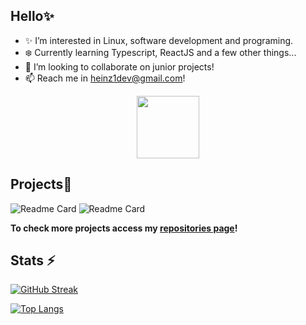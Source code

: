 ## Hello✨

- ✨ I’m interested in Linux, software development and programing.
- ❄️ Currently learning Typescript, ReactJS and a few other things...
- 💠 I’m looking to collaborate on junior projects!
- 📫 Reach me in heinz1dev@gmail.com!

<div id="header" align="center">
  <img src="https://i.imgur.com/RtsYtRt.png" width="100"/>
</div>
  
## Projects💎

![Readme Card](https://github-readme-stats.vercel.app/api/pin/?username=HeinzDev&repo=Tabz&theme=aura)
![Readme Card](https://github-readme-stats.vercel.app/api/pin/?username=HeinzDev&repo=Hyprland-dotfiles&theme=aura)

 **To check more projects access my [repositories page](https://github.com/HeinzDev?tab=repositories)!**

## Stats ⚡

[![GitHub Streak](http://github-readme-streak-stats.herokuapp.com?user=HeinzDev&theme=midnight-purple&background=1111&exclude_days=Sun%2CSat)](https://git.io/streak-stats)

[![Top Langs](https://github-readme-stats.vercel.app/api/top-langs/?username=HeinzDev&layout=compact&theme=aura)](https://github.com/anuraghazra/github-readme-stats)
